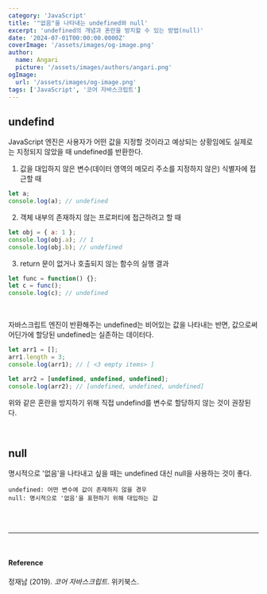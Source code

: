 ```yaml
---
category: 'JavaScript'
title: '"없음"을 나타내는 undefined와 null'
excerpt: 'undefined의 개념과 혼란을 방지할 수 있는 방법(null)'
date: '2024-07-01T00:00:00.0000Z'
coverImage: '/assets/images/og-image.png'
author:
  name: Angari
  picture: '/assets/images/authors/angari.png'
ogImage:
  url: '/assets/images/og-image.png'
tags: ['JavaScript', '코어 자바스크립트']
---
```


## **undefind**

JavaScript 엔진은 사용자가 어떤 값을 지정할 것이라고 예상되는 상황임에도 실제로는 지정되지 않았을 때 undefined를 반환한다.

1. 값을 대입하지 않은 변수(데이터 영역의 메모리 주소를 지정하지 않은) 식별자에 접근할 때
```js
let a;
console.log(a); // undefined
```

2. 객체 내부의 존재하지 않는 프로퍼티에 접근하려고 할 때
```js
let obj = { a: 1 };
console.log(obj.a); // 1
console.log(obj.b); // undefined
```

3. return 문이 없거나 호출되지 않는 함수의 실행 결과
```js
let func = function() {};
let c = func();
console.log(c); // undefined
```

<br/>

자바스크립트 엔진이 반환해주는 undefined는 비어있는 값을 나타내는 반면, 값으로써 어딘가에 할당된 undefined는 실존하는 데이터다.
```js
let arr1 = [];
arr1.length = 3;
console.log(arr1); // [ <3 empty items> ]

let arr2 = [undefined, undefined, undefined];
console.log(arr2); // [undefined, undefined, undefined]
```

위와 같은 혼란을 방지하기 위해 직접 undefind를 변수로 할당하지 않는 것이 권장된다.

<br/>

## **null**
명시적으로 '없음'을 나타내고 싶을 때는 undefined 대신 null을 사용하는 것이 좋다.
```
undefined: 어떤 변수에 값이 존재하지 않을 경우
null: 명시적으로 '없음'을 표현하기 위해 대입하는 값
```

<br/>
<br/>

---

<br/>

#### Reference

정재남 (2019). _코어 자바스크립트_. 위키북스.